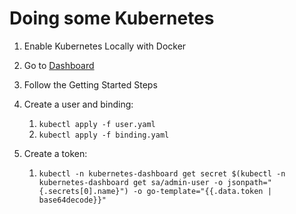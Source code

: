 # Doing some Kubernetes

1. Enable Kubernetes Locally with Docker
1. Go to [Dashboard](https://github.com/kubernetes/dashboard)
1. Follow the Getting Started Steps
1. Create a user and binding:
 
    1. `kubectl apply -f user.yaml`
    1.  `kubectl apply -f binding.yaml`

1. Create a token:

    1. `kubectl -n kubernetes-dashboard get secret $(kubectl -n kubernetes-dashboard get sa/admin-user -o jsonpath="{.secrets[0].name}") -o go-template="{{.data.token | base64decode}}"`